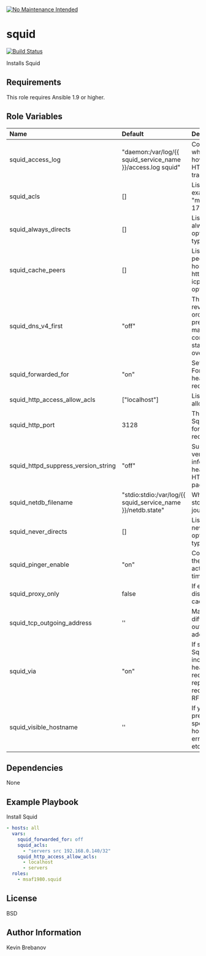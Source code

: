 [![No Maintenance Intended](http://unmaintained.tech/badge.svg)](http://unmaintained.tech/)

squid
=====

[![Build Status](https://travis-ci.org/msaf1980/ansible-squid.svg?branch=master)](https://travis-ci.org/msaf1980/ansible-squid)

Installs Squid

Requirements
------------

This role requires Ansible 1.9 or higher.

Role Variables
--------------

| Name                                | Default                                                     | Description                                                                                            |
|:------------------------------------|:------------------------------------------------------------|:-------------------------------------------------------------------------------------------------------|
| squid_access_log                    | "daemon:/var/log/{{ squid_service_name }}/access.log squid" | Configures whether and how Squid logs HTTP and ICP transactions                                        |
| squid_acls                          | []                                                          | List of ACL (for example, "myclients src 172.16.5.0/24")                                               |
| squid_always_directs                | []                                                          | List of always_direct options (keys: type, acl_name)                                                   |
| squid_cache_peers                   | []                                                          | List of cache peers (keys: hostname, type, http_port, icp_port, options<list>)                         |
| squid_dns_v4_first                  | "off"                                                       | This option reverses the order of preference to make Squid contact dual-stack websites over IPv4 first |
| squid_forwarded_for                 | "on"                                                        | Set X-Forwarded-For header in HTTP requests                                                            |
| squid_http_access_allow_acls        | ["localhost"]                                               | List of acls to allow access                                                                           |
| squid_http_port                     | 3128                                                        | The port where Squid will listen for HTTP requests                                                     |
| squid_httpd_suppress_version_string | "off"                                                       | Suppress Squid version string info in HTTP headers and HTML error pages                                |
| squid_netdb_filename                | "stdio:stdio:/var/log/{{ squid_service_name }}/netdb.state" | Where Squid stores it's netdb journal                                                                  |
| squid_never_directs                 | []                                                          | List of never_direct options (keys: type, acl_name)                                                    |
| squid_pinger_enable                 | "on"                                                        | Control whether the pinger is active at run-time                                                       |
| squid_proxy_only                    | false                                                       | If enabled, disables caching                                                                           |
| squid_tcp_outgoing_address          | ''                                                          | Map requests to different outgoing IP address                                                          |
| squid_via                           | "on"                                                        | If set (default), Squid will include a Via header in requests and replies are required by RFC2616      |
| squid_visible_hostname              | ''                                                          | If you want to present a special hostname in error messages, etc, define this                          |

Dependencies
------------

None

Example Playbook
----------------

Install Squid
```yaml
- hosts: all
  vars:
    squid_forwarded_for: off
    squid_acls:
      - "servers src 192.168.0.140/32"
    squid_http_access_allow_acls:
      - localhost
      - servers
  roles:
    - msaf1980.squid
```

License
-------

BSD

Author Information
------------------

Kevin Brebanov

